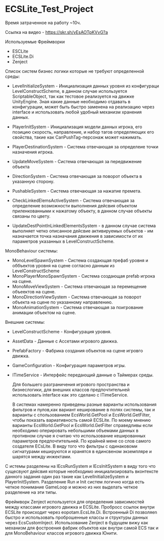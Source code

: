 # ECSLite_Test_Project

Время затраченное на работу ~10ч.

Ссылка на видео - https://skr.sh/vEsAOTpKVvG?a

Используемые Фреймворки 
- ESCLite
- ECSLite.Di
- Zenject

Список систем бизнес логики которые не требуют определенной среды:
- LevelInitializeSystem - Инициализация данных уровня из конфигураци LevelConstructScheme, в данном случае используется ScriptableObject, так как тестовое реализуется на движке UnityEngine. Зная какие данные необходимо отдавать в конфигурации, может быть быстро заменена на реализацию через interface и использовать любой удобный механизм хранения данных.
- PlayerInitSystem - Инициализация модели данных игрока, его позицию скорость, направление, и набор тагов определяющих его свойства, такие как CanPushTag-персонаж может нажимать. 

- PlayerDestinationSystem - Система отвечающая за определеие точки назначения игрока.
- UpdateMoveSystem - Система отвечающая за передвижение объекта
- DirectionSystem - Система отвечающая за поворот объекта в указанную сторону.

- PushableSystem - Система отвечающая за нажатие премета. 
- CheckLinkedElemsActiveSystem - Система отвечающая за определение возможности выполнения дейсвия объектом приленкованными к нажатому объекту, в данном случае объекты связаны по цвету. 
- UpdateDestPointInLinkedElementsSystem - в данном случае система выполняет четко описанное дейсвие активируемых объектов - им назначается точка назначания движения в зависимости от их параметров указанных в LevelConstructScheme.

MonoBehaviour системы:
- MonoLevelSpawnSystem - Система создающая префаб уровня и оббъектов уровня на сцене согласно данным из LevelConstructScheme
- MonoPlayerMonoSpawnSystem - Система создающая prefab игрока на сцене.
- MonoMoveViewSystem - Система отвечающая за перемещение объеектов на сцене. 
- MonoDirectionViewSystem - Система отвечающая за поворот объекта на сцене по указанному направлению. 
- MonoAnimationSystem - Система отвечающая за поигрование анимации объектом на сцене.

Внешние системы:
- LevelConstructScheme - Конфигурация уровня.
- AssetData - Данные с Ассетами игрового движка. 
- PrefabFactory - Фабрика создания объектов на сцене игровго движка. 
- GameConfiguration - Конфигурация параметров игры. 
- ITimeService - Интерфейс передающий данные о Таймерах среды. 

  Для большего разграничения игрового пространства и бизнеслогики, для внешних классов предпочтительней использовать interface как это сделано с ITimeService.

  В системах намеренно приведены разные варианты использования фильтров и пулов,как вариант кеширование в полях системы, так и варианты с спользованием EcsWorld.GetPool и EcsWorld.GetFilter, чтобы показать вариативность самой ECSLite.
По моему мнению варианты EcsWorld.GetPool и EcsWorld.GetFilter справедливы если необходимо оперировать небольшими объемами данных в противном случае я считаю что использование кешированных параметров предпочтительней. По крайней мене со слов самого создателя ECsLite. В виду того что фильтры с одинаковоми сигнатурами кешируются и хранятся в единсвеном экземпляре и шарятся между инжектами. 

С истемы разделены на IEcsRunSystem и IEcsInitSystem в виду того что сущесвуют дейсвия которые необходимо инициализировать вконтексте данного задания один раз такие как LevelInitializeSystem и PlayerInitSystem. Разделение Run и Init систем логично когда есть четкое понимание GameLoop и можно из них выделать четкое разделение на эти типы.


  Фреймворк Zenject используется для определения зависимостей между классами игрового движка и ECSLite. Пробросс ссылок внутри ECSLite происходит через eopotam.EcsLite.Di. 
  Встроенный Di позволяеn быстро и использовать проброшенные классы и структуры данных через  EcsCustomInject. 
Использование Zenject в будущем вижу как механизм для фостроения фабрик объектов как внутри самой ECS так и для MonoBehaviour классов игрового движка Юнити. 
